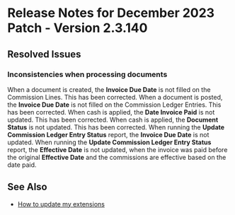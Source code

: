 # Release Notes for December 2023 Patch - Version 2.3.140

## Resolved Issues

### Inconsistencies when processing documents

When a document is created, the **Invoice Due Date** is not filled on the Commission Lines. This has been corrected.
When a document is posted, the **Invoice Due Date** is not filled on the Commission Ledger Entries. This has been corrected.
When cash is applied, the **Date Invoice Paid** is not updated. This has been corrected.
When cash is applied, the **Document Status** is not updated. This has been corrected.
When running the **Update Commission Ledger Entry Status** report, the **Invoice Due Date** is not updated.
When running the **Update Commission Ledger Entry Status** report, the **Effective Date** is not updated, when the invoice was paid before the original **Effective Date** and the commissions are effective based on the date paid.

## See Also

- [How to update my extensions](../faq-index.md#i-want-to-update-my-version-of-nav-x-commission-management)
